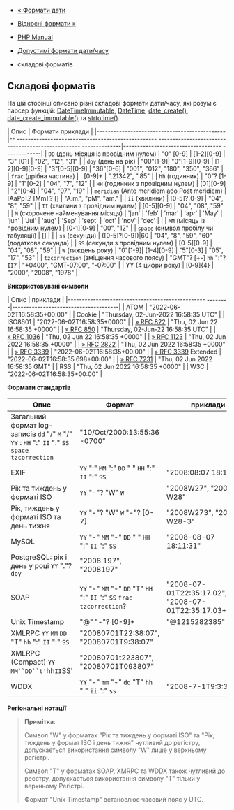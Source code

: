 - [« Формати дати](datetime.formats.date.md)
- [Відносні формати »](datetime.formats.relative.md)

- [PHP Manual](index.md)
- [Допустимі формати дати/часу](datetime.formats.md)
- складові форматів

## Складові форматів

На цій сторінці описано різні складові формати дати/часу,
які розуміє парсер функцій:
[DateTimeImmutable](class.datetimeimmutable.md),
[DateTime](class.datetime.md),
[date_create()](function.date-create.md),
[date_create_immutable()](function.date-create-immutable.md) та
[strtotime()](function.strtotime.md).

| Опис | Формати приклади |
|----------------------------------------------|-- -------------------------------------------------- -------------------------------------------------- --------------|----------------------------------- -------------|
| `DD` (день місяця із провідним нулем) | "0" [0-9] \| [1-2][0-9] \| "3" [01] | "02", "12", "31" |
| `doy` (день на рік) | "00"[1-9]\| "0"[1-9][0-9] \| [1-2][0-9][0-9] \| "3"[0-5][0-9] \| "36"[0-6] | "001", "012", "180", "350", "366" |
| `frac` (дрібна частина) | . [0-9]+ | ".21342", ".85" |
| `hh` (годинник) | "0"? [1-9] | "1"[0-2] | "04", "7", "12" |
| `HH` (годинник з провідним нулем) | [01][0-9] \| "2"[0-4] | "04", "07", "19" |
| `meridian` (Ante meridiem або Post meridiem) | [AaPp].? [Mm].? [] | "A.m.", "pM", "am." |
| `ii` (хвилини) | [0-5]?[0-9] | "04", "8", "59" |
| `II` (хвилини з провідним нулем) | [0-5][0-9] | "04", "08", "59" |
| `M` (скорочене найменування місяця) | 'jan' \| 'feb' \| 'mar' \| 'apr' \| 'May' \| 'jun' \| 'Jul' \| 'aug' \| 'Sep' \| 'sept' \| 'oct' \| 'nov' \| 'dec' | |
| `MM` (місяць із провідним нулем) | [0-1][0-9] | "00", "12" |
| `space` (символ пробілу чи табуляції) | [] | |
| `ss` (секунди) | ([0-5]?[0-9])\|60 | "04", "8", "59", "60" (додаткова секунда) |
| `SS` (секунди з провідним нулем) | [0-5][0-9] | "04", "08", "59" |
| `W` (тиждень року) | "0"[1-9]\| [1-4][0-9] \| "5"[0-3] | "05", "17", "53" |
| `tzcorrection` (зміщення часового поясу) | "GMT"? [+-] `hh` ":"? `II`? | "+0400", "GMT-07:00", "-07:00" |
| YY (4 цифри року) | [0-9]{4} | "2000", "2008", "1978" |

**Використовувані символи**

| Опис | приклади |
|------------------------------------------------- --------|--------------------------------------|
| ATOM | "2022-06-02T16:58:35+00:00" |
| Cookie | "Thursday, 02-Jun-2022 16:58:35 UTC" |
| ISO8601 | "2022-06-02T16:58:35+0000" | | [» RFC 822](http://www.faqs.org/rfcs/rfc822) | "Thu, 02 Jun 22 16:58:35 +0000" |
| [» RFC 850](http://www.faqs.org/rfcs/rfc850) | "Thursday, 02-Jun-22 16:58:35 UTC" |
| [» RFC 1036](http://www.faqs.org/rfcs/rfc1036) | "Thu, 02 Jun 22 16:58:35 +0000" |
| [» RFC 1123](http://www.faqs.org/rfcs/rfc1123) | "Thu, 02 Jun 2022 16:58:35 +0000" |
| [» RFC 2822](http://www.faqs.org/rfcs/rfc2822) | "Thu, 02 Jun 2022 16:58:35 +0000" |
| [» RFC 3339](http://www.faqs.org/rfcs/rfc3339) | "2022-06-02T16:58:35+00:00" |
| [» RFC 3339](http://www.faqs.org/rfcs/rfc3339) Extended | "2022-06-02T16:58:35.698+00:00" |
| [» RFC 7231](http://www.faqs.org/rfcs/rfc7231) | "Thu, 02 Jun 2022 16:58:35 GMT" |
| RSS | "Thu, 02 Jun 2022 16:58:35 +0000" |
| W3C | "2022-06-02T16:58:35+00:00" |

**Формати стандартів**

| Опис                                                                                               | Формат                                                                   | приклади                                                 |
| -------------------------------------------------------------------------------------------------- | ------------------------------------------------------------------------ | -------------------------------------------------------- |
| Загальний формат log-записів `dd` "/" `M` "/" `YY` : `HH` ":" `II` ":" `SS` `space` `tzcorrection` | "10/Oct/2000:13:55:36 -0700"                                             |                                                          |
| EXIF                                                                                               | `YY` ":" `MM` ":" `DD` " " `HH` ":" `II` ":" `SS`                        | "2008:08:07 18:11:31"                                    |
| Рік та тиждень у форматі ISO                                                                       | `YY` "-"? "W" `W`                                                        | "2008W27", "2008-W28"                                    |
| Рік, тиждень у форматі ISO та день тижня                                                           | `YY` "-"? "W" `W` "-"? [0-7]                                             | "2008W273", "2008-W28-3"                                 |
| MySQL                                                                                              | `YY` "-" `MM` "-" `DD` " " `HH` ":" `II` ":" `SS`                        | "2008-08-07 18:11:31"                                    |
| PostgreSQL: рік і день у році `YY` "."? `doy`                                                      | "2008.197", "2008197"                                                    |                                                          |
| SOAP                                                                                               | `YY` "-" `MM` "-" `DD` "T" `HH` ":" `II` ":" `SS` `frac` `tzcorrection`? | "2008-07-01T22:35:17.02", "2008-07-01T22:35:17.03+08:00" |
| Unix Timestamp                                                                                     | "@" "-"? [0-9]+                                                          | "@1215282385"                                            |
| XMLRPC `YY` `MM` `DD` "T" `hh` ":" `II` ":" `SS`                                                   | "20080701T22:38:07", "20080701T9:38:07"                                  |                                                          |
| XMLRPC (Compact) `YY` `MM``DD``t'`hh``II``SS'                                                      | "20080701t223807", "20080701T093807"                                     |                                                          |
| WDDX                                                                                               | `YY` "-" `mm` "-" `dd` "T" `hh` ":" `ii` ":" `ss`                        | "2008-7-1T9:3:37"                                        |

**Регіональні нотації**

> **Примітка**:
>
> Символ "W" у форматах "Рік та тиждень у форматі ISO" та "Рік, тиждень у
> формат ISO і день тижня" чутливий до регістру, допускається
> використання символу "W" лише у верхньому регістрі.
>
> Символ "T" у форматах SOAP, XMRPC та WDDX також чутливий до
> реєстру, допускається використання символу "T" тільки у верхньому
> Регістрі.
>
> Формат "Unix Timestamp" встановлює часовий пояс у UTC.
